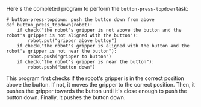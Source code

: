Here's the completed program to perform the `button-press-topdown` task:

```
# button-press-topdown: push the button down from above
def button_press_topdown(robot):
    if check("the robot's gripper is not above the button and the robot's gripper is not aligned with the button"):
        robot.put("gripper above button")
    if check("the robot's gripper is aligned with the button and the robot's gripper is not near the button"):
        robot.push("gripper to button")
    if check("the robot's gripper is near the button"):
        robot.push("button down")
```

This program first checks if the robot's gripper is in the correct position above the button. If not, it moves the gripper to the correct position. Then, it pushes the gripper towards the button until it's close enough to push the button down. Finally, it pushes the button down.